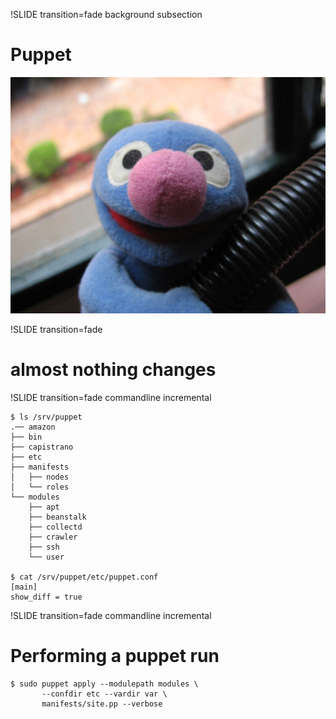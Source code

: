 !SLIDE transition=fade background subsection
# Puppet
![Puppet](puppet.jpg)

!SLIDE transition=fade
# almost nothing changes

!SLIDE transition=fade commandline incremental

    $ ls /srv/puppet
    .── amazon
    ├── bin
    ├── capistrano
    ├── etc
    ├── manifests
    │   ├── nodes
    │   └── roles
    └── modules
        ├── apt
        ├── beanstalk
        ├── collectd
        ├── crawler
        ├── ssh
        └── user

    $ cat /srv/puppet/etc/puppet.conf
    [main]
    show_diff = true

!SLIDE transition=fade commandline incremental

# Performing a puppet run

    $ sudo puppet apply --modulepath modules \
           --confdir etc --vardir var \
           manifests/site.pp --verbose
